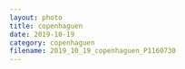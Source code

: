 ```yaml
---
layout: photo
title: copenhaguen
date: 2019-10-19
category: copenhaguen
filename: 2019_10_19_copenhaguen_P1160730
---
```

